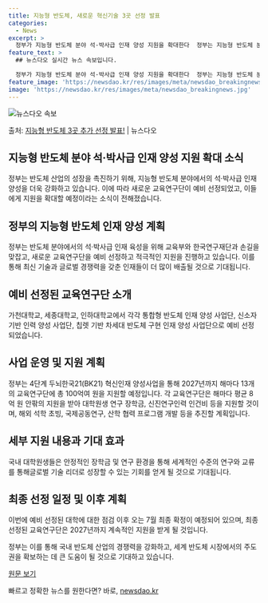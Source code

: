 ```yaml
---
title: 지능형 반도체, 새로운 혁신기술 3곳 선정 발표
categories:
  - News
excerpt: >
  정부가 지능형 반도체 분야 석·박사급 인재 양성 지원을 확대한다  정부는 지능형 반도체 분야에서의 석·박사급…
feature_text: >
  ## 뉴스다오 실시간 뉴스 속보입니다.

  정부가 지능형 반도체 분야 석·박사급 인재 양성 지원을 확대한다  정부는 지능형 반도체 분야에서의 석·박사급…
feature_image: 'https://newsdao.kr/res/images/meta/newsdao_breakingnews.jpg'
image: 'https://newsdao.kr/res/images/meta/newsdao_breakingnews.jpg'
---
```


![뉴스다오 속보](https://newsdao.kr/res/images/meta/newsdao_breakingnews.jpg)

<p>출처: <a href="https://newsdao.kr/4229" rel="dofollow">지능형 반도체 3곳 추가 선정 발표!</a> | 뉴스다오</p>

## 지능형 반도체 분야 석·박사급 인재 양성 지원 확대 소식

정부는 반도체 산업의 성장을 촉진하기 위해, 지능형 반도체 분야에서의 석·박사급 인재 양성을 더욱 강화하고 있습니다. 이에 따라 새로운 교육연구단이 예비 선정되었고, 이들에게 지원을 확대할 예정이라는 소식이 전해졌습니다.

## 정부의 지능형 반도체 인재 양성 계획
정부는 반도체 분야에서의 석·박사급 인재 육성을 위해 교육부와 한국연구재단과 손길을 맞잡고, 새로운 교육연구단을 예비 선정하고 적극적인 지원을 진행하고 있습니다. 이를 통해 최신 기술과 글로벌 경쟁력을 갖춘 인재들이 더 많이 배출될 것으로 기대됩니다.

## 예비 선정된 교육연구단 소개
가천대학교, 세종대학교, 인하대학교에서 각각 통합형 반도체 인재 양성 사업단, 신소자 기반 인력 양성 사업단, 칩렛 기반 차세대 반도체 구현 인재 양성 사업단으로 예비 선정되었습니다. 

## 사업 운영 및 지원 계획
정부는 4단계 두뇌한국21(BK21) 혁신인재 양성사업을 통해 2027년까지 해마다 13개의 교육연구단에 총 100억여 원을 지원할 예정입니다. 각 교육연구단은 해마다 평균 8억 원 안팎의 지원을 받아 대학원생 연구 장학금, 신진연구인력 인건비 등을 지원할 것이며, 해외 석학 초빙, 국제공동연구, 산학 협력 프로그램 개발 등을 추진할 계획입니다.

## 세부 지원 내용과 기대 효과
국내 대학원생들은 안정적인 장학금 및 연구 환경을 통해 세계적인 수준의 연구와 교류를 통해글로벌 기술 리더로 성장할 수 있는 기회를 얻게 될 것으로 기대됩니다.

## 최종 선정 일정 및 이후 계획
이번에 예비 선정된 대학에 대한 점검 이후 오는 7월 최종 확정이 예정되어 있으며, 최종 선정된 교육연구단은 2027년까지 계속적인 지원을 받게 될 것입니다.

정부는 이를 통해 국내 반도체 산업의 경쟁력을 강화하고, 세계 반도체 시장에서의 주도권을 확보하는 데 큰 도움이 될 것으로 기대하고 있습니다.

[원문 보기](https://newsdao.kr/4229) 

빠르고 정확한 뉴스를 원한다면? 바로, <a href="https://newsdao.kr" rel="dofollow">newsdao.kr</a>


